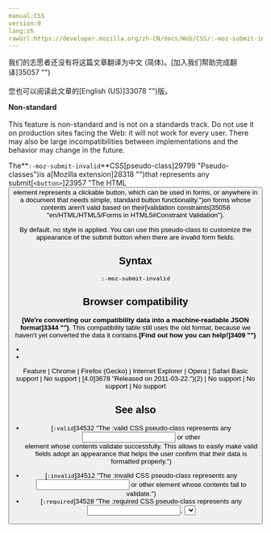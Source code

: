```yaml
---
manual:CSS
version:0
lang:zh
rawUrl:https://developer.mozilla.org/zh-CN/docs/Web/CSS/:-moz-submit-invalid
---
```




<bdi>我们的志愿者还没有将这篇文章翻译为<bdi>中文 (简体)</bdi>。[加入我们帮助完成翻译]35057 "")<br></br>您也可以阅读此文章的[English (US)]33078 "")版。</bdi>






**Non-standard**<br></br>This feature is non-standard and is not on a standards track. Do not use it on production sites facing the Web: it will not work for every user. There may also be large incompatibilities between implementations and the behavior may change in the future.





The**`:-moz-submit-invalid`**CSS[pseudo-class]29799 "Pseudo-classes")is a[Mozilla extension]28318 "")that represents any submit[`<button>`]23957 "The HTML <button> element represents a clickable button, which can be used in forms, or anywhere in a document that needs simple, standard button functionality.")on forms whose contents aren&#39;t valid based on their[validation constraints]35058 "en/HTML/HTML5/Forms in HTML5#Constraint Validation").



By default, no style is applied. You can use this pseudo-class to customize the appearance of the submit button when there are invalid form fields.


## Syntax<a name="Syntax"></a>

```
:-moz-submit-invalid

```

## Browser compatibility<a name="Browser_compatibility"></a>


**[We&#39;re converting our compatibility data into a machine-readable JSON format]3344 "")**. This compatibility table still uses the old format, because we haven&#39;t yet converted the data it contains.**[Find out how you can help!]3409 "")**


* 
* 

Feature | Chrome | Firefox (Gecko) | Internet Explorer | Opera | Safari 
Basic support | No support | [4.0]3678 "Released on 2011-03-22.")(2) | No support | No support | No support 




## See also<a name="See_also"></a>

* [`:valid`]34532 "The :valid CSS pseudo-class represents any <input> or other <form> element whose contents validate successfully. This allows to easily make valid fields adopt an appearance that helps the user confirm that their data is formatted properly.")
* [`:invalid`]34512 "The :invalid CSS pseudo-class represents any <input> or other <form> element whose contents fail to validate.")
* [`:required`]34528 "The :required CSS pseudo-class represents any <input>, <select>, or <textarea> element that has the required attribute set on it.")
* [`:optional`]34524 "The :optional CSS pseudo-class represents any <input>, <select>, or <textarea> element that does not have the required attribute set on it.")



